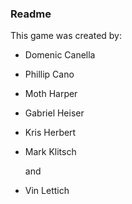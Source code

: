 ### Readme



This game was created by:

* Domenic Canella
* Phillip Cano
* Moth Harper
* Gabriel Heiser
* Kris Herbert
* Mark Klitsch

	and

* Vin Lettich
